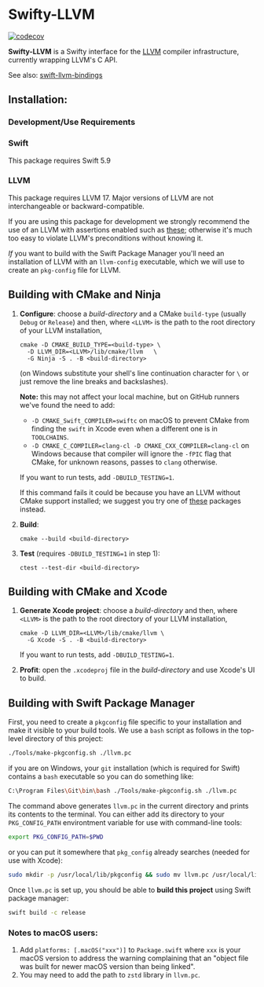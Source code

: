 # Swifty-LLVM

[![codecov](https://codecov.io/gh/hylo-lang/Swifty-LLVM/graph/badge.svg?token=M80FBR8JX8)](https://codecov.io/gh/hylo-lang/Swifty-LLVM)

**Swifty-LLVM** is a Swifty interface for the [LLVM](https://llvm.org) compiler infrastructure, currently wrapping LLVM's C API.

See also: [swift-llvm-bindings](https://github.com/apple/swift-llvm-bindings)

## Installation:

### Development/Use Requirements

### Swift

This package requires Swift 5.9

### LLVM

This package requires LLVM 17.  Major versions of LLVM are not
interchangeable or backward-compatible.

If you are using this package for development we strongly recommend
the use of an LLVM with assertions enabled such as
[these](https://github.com/hylo-lang/llvm-build); otherwise it's much
too easy to violate LLVM's preconditions without knowing it.

*If* you want to build with the Swift Package Manager you'll need an
installation of LLVM with an `llvm-config` executable, which we will
use to create an `pkg-config` file for LLVM.

## Building with CMake and Ninja

1. **Configure**: choose a *build-directory* and a CMake `build-type`
   (usually `Debug` or `Release`) and then, where `<LLVM>` is the path
   to the root directory of your LLVM installation,

	```
	cmake -D CMAKE_BUILD_TYPE=<build-type> \
	  -D LLVM_DIR=<LLVM>/lib/cmake/llvm   \
      -G Ninja -S . -B <build-directory>
    ```

    (on Windows substitute your shell's line continuation character
    for `\` or just remove the line breaks and backslashes).
    
    **Note:** this may not affect your local machine, but on GitHub
    runners we've found the need to add:
    
    - `-D CMAKE_Swift_COMPILER=swiftc` on macOS to prevent CMake from
      finding the `swift` in Xcode even when a different one is in
      `TOOLCHAINS`.
    - `-D CMAKE_C_COMPILER=clang-cl -D CMAKE_CXX_COMPILER=clang-cl` on
      Windows because that compiler will ignore the `-fPIC` flag that
      CMake, for unknown reasons, passes to `clang` otherwise.
    
    If you want to run tests, add `-DBUILD_TESTING=1`.
    
    If this command fails it could be because you have an LLVM without
    CMake support installed; we suggest you try one of
    [these](https://github.com/hylo-lang/llvm-build) packages instead.

2.  **Build**: 

    ```
    cmake --build <build-directory>
    ```

3. **Test** (requires `-DBUILD_TESTING=1` in step 1):

   ```
   ctest --test-dir <build-directory>
   ```

## Building with CMake and Xcode

1. **Generate Xcode project**: choose a *build-directory* and then,
   where `<LLVM>` is the path to the root directory of your LLVM
   installation,

    ```
    cmake -D LLVM_DIR=<LLVM>/lib/cmake/llvm \
      -G Xcode -S . -B <build-directory>
    ```

    If you want to run tests, add `-DBUILD_TESTING=1`.

2. **Profit**: open the `.xcodeproj` file in the *build-directory* and
   use Xcode's UI to build.

## Building with Swift Package Manager

First, you need to create a `pkgconfig` file specific to your
installation and make it visible to your build tools.  We use a `bash`
script as follows in the top-level directory of this project:

```bash
./Tools/make-pkgconfig.sh ./llvm.pc
``` 

if you are on Windows, your `git` installation (which is required for
Swift) contains a `bash` executable so you can do something like:

```bash
C:\Program Files\Git\bin\bash ./Tools/make-pkgconfig.sh ./llvm.pc
``` 

The command above generates `llvm.pc` in the current directory and
prints its contents to the terminal.  You can either add its directory
to your `PKG_CONFIG_PATH` environtment variable for use with
command-line tools:

```bash
export PKG_CONFIG_PATH=$PWD
```

or you can put it somewhere that `pkg_config` already searches (needed
for use with Xcode):

```bash
sudo mkdir -p /usr/local/lib/pkgconfig && sudo mv llvm.pc /usr/local/lib/pkgconfig/
```

Once `llvm.pc` is set up, you should be able to **build this project**
using Swift package manager:

```bash
swift build -c release
```

### Notes to macOS users:

1. Add `platforms: [.macOS("xxx")]` to `Package.swift` where `xxx` is
   your macOS version to address the warning complaining that an
   "object file was built for newer macOS version than being linked".
2. You may need to add the path to `zstd` library in `llvm.pc`.
